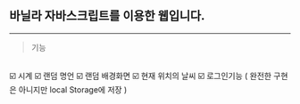 ## 바닐라 자바스크립트를 이용한 웹입니다.
--- 
>기능
<br />
☑️ 시계
☑️ 랜덤 명언
☑️ 랜덤 배경화면
☑️ 현재 위치의 날씨
☑️ 로그인기능 ( 완전한 구현은 아니지만 local Storage에 저장 )

